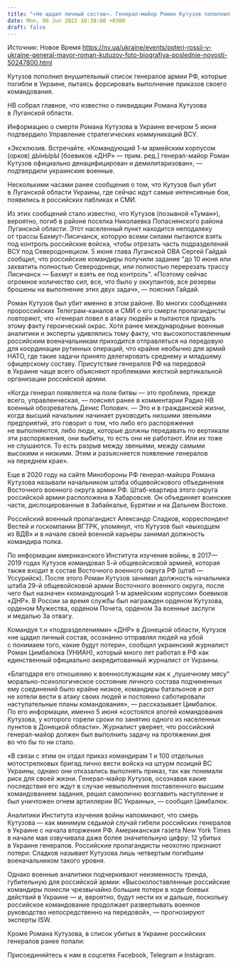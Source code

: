 ```yaml
---
title: "«Не щадил личный состав». Генерал-майор Роман Кутузов пополнил список военачальников РФ, уничтоженных ВСУ: что об этом известно"
date: Mon, 06 Jun 2022 10:38:00 +0300
draft: false
---
```

Источник: Новое Время https://nv.ua/ukraine/events/poteri-rossii-v-ukraine-general-mayor-roman-kutuzov-foto-biografiya-poslednie-novosti-50247800.html


 Кутузов пополнил внушительный список генералов армии РФ, которые погибли в Украине, пытаясь форсировать выполнение приказов своего командования.

НВ собрал главное, что известно о ликвидации Романа Кутузова в Луганской области.

Информацию о смерти Романа Кутузова в Украине вечером 5 июня подтвердило Управление стратегических коммуникаций ВСУ.

«Эксклюзив. Встречайте. «Командующий 1-м армейским корпусом (орков) дЫнЫрЫ [боевиков «ДНР» — прим. ред.] генерал-майор Роман Кутузов официально денацифицирован и демилитаризован», — подтвердили украинские военные.

Несколькими часами ранее сообщения о том, что Кутузов был убит в Луганской области Украины, где сейчас идут самые интенсивные бои, появились в российских пабликах и СМИ.

Из этих сообщений стало известно, что Кутузов (позывной «Туман»), вероятно, погиб в районе поселка Николаевка Попаснянского района Луганской области. Этот населенный пункт находится неподалеку от трассы Бахмут-Лисичанск, которую всеми силами пытаются взять под контроль российские войска, чтобы отрезать часть подразделений ВСУ под Северодонецком. 5 июня глава Луганской ОВА Сергей Гайдай сообщил, что российские командиры получили задание "до 10 июня или захватить полностью Северодонецк, или полностью перерезать трассу Лисичанск — Бахмут и взять ее под контроль". «Поэтому сейчас огромное количество сил, все, что было у оккупантов, все резервы брошены на выполнение этих двух задач», — пояснил Гайдай.

Роман Кутузов был убит именно в этом районе. Во многих сообщениях пророссийских Телеграм-каналов и СМИ о его смерти пропагандисты повторяют, что «генерал повел в атаку людей» и пытаются придать этому факту героический окрас. Хотя ранее международные военные аналитики и эксперты удивлялись тому факту, что высокопоставленным российским военачальникам приходится отправляться на передовую для координации рутинных операций, что крайне необычно для армий НАТО, где такие задачи принято делегировать среднему и младшему офицерскому составу. Присутствие генералов РФ на передовой в Украине чаще всего объясняют проблемами жесткой вертикальной организации российской армии.

«Когда генерал появляется на поле битвы — это проблема, прежде всего, управленческая, — пояснял ранее в комментарии Радио НВ военный обозреватель Денис Попович. — Это и в гражданской жизни, когда высший начальник начинает руководить низшими звеньями предприятий, это говорит о том, что либо его распоряжения не выполняются, либо люди, которые должны передавать по вертикали эти распоряжения, они выбиты, то есть они не работают. Или их тоже не слушаются. То есть разрыв между звеньями, между самыми высокими и низкими. Этим и разъясняется появление генералов на переднем крае».

Еще в 2020 году на сайте Минобороны РФ генерал-майора Романа Кутузова называли начальником штаба общевойскового объединения Восточного военного округа армии РФ. Штаб-квартира этого округа российской армии расположена в Хабаровске. Он объединяет воинские части, дислоцированные в Забайкалье, Бурятии и на Дальнем Востоке.

Российский военный пропагандист Александр Сладков, корреспондент Вестей и госкомпании ВГТРК, упомянул, что Кутузов был «выходцем из ВДВ» и в начале своей военной карьеры занимал должность командира полка.

По информации американского Института изучения войны, в 2017—2019 годах Кутузов командовал 5-й общевойсковой армией, которая также входит в состав Восточного военного округа РФ (штаб — Уссурийск). После этого Роман Кутузов занимал должность начальника штаба 29-й общевойсковой армии Восточного военного округа, после чего был назначен «командующий 1-м армейским корпусом» боевиков «ДНР». В России за время службы был награжден орденом Кутузова, орденом Мужества, орденом Почета, орденом За военные заслуги и медалью За отвагу.

Командуя т.н «подразделениями» «ДНР» в Донецкой области, Кутузов «не щадил личный состав, осознанно отправлял людей на убой с понимаем того, какие будут потери», сообщил украинский журналист Роман Цимбалюка (УНИАН), который много лет работал в РФ как единственный официально аккредитованный журналист от Украины.

«Благодаря его отношению к военнослужащим как к „пушечному мясу“ морально-психологическое состояние личного состава подчиненных ему соединений было крайне низкое, командиры батальонов и рот не хотели вести в атаку своих людей и постоянно саботировали наступательные планы командования», — рассказывает Цимбалюк. По его информации, именно 5 июня «состоялся апогей командования Кутузова, у которого горели сроки по занятию одного из населенных пунктов в Донецкой области». Журналист уверяет, что российский генерал-майор должен был выполнить задачу на протяжении дня во что бы то ни стало.

«В связи с этим он отдал приказ командирам 1 и 100 отдельных мотострелковых бригад лично вести войска на штурм позиций ВС Украины, однако они отказались выполнять приказ, так как понимали риск для своей жизни. Генерал-майор Кутузов, осознавая какие последствия его ждут в случае невыполнения поставленного высшим командованием задания, решил самолично возглавить наступление и был уничтожен огнем артиллерии ВС Украины», — сообщил Цимбалюк.

Аналитики Института изучения войны напоминают, что смерь Кутузова — как минимум седьмой случай гибели российских генералов в Украине с начала вторжения РФ. Американская газета New York Times в начале мая озвучивала даже более значительную цифру: 12 убитых в Украине генералов. Российские пропагандисты неохотно признают потери: Сладков называет Кутузова лишь четвертым погибшим военачальником такого уровня.

Однако военные аналитики подчеркивают неизменность тренда, губительную для российской армии: «Высокопоставленные российские командиры понесли чрезвычайно большие потери в ходе боевых действий в Украине — и, вероятно, будут нести их и дальше, поскольку российское командование продолжает развертывать военное руководство непосредственно на передовой», — прогнозируют эксперты ISW.

Кроме Романа Кутузова, в список убитых в Украине российских генералов ранее попали:

Присоединяйтесь к нам в соцсетях Facebook, Telegram и Instagram.
